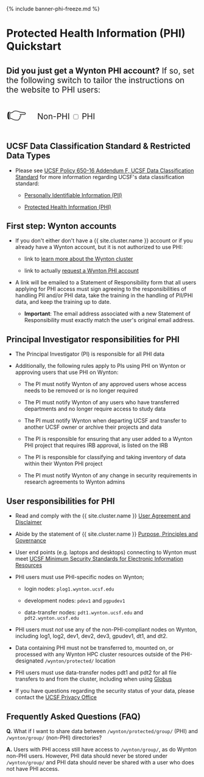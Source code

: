 {% include banner-phi-freeze.md %}

# Protected Health Information (PHI) Quickstart

<div class="alert alert-warning" role="alert" style="margin-top: 3ex; font-size: 150%;" markdown="1">
  
  **Did you just get a Wynton PHI account?**  If so, set the following
  switch to tailor the instructions on the website to PHI users:
  
  <div style="padding: 0.1ex">
    <span style="font-size: 200%; vertical-align: middle; padding-right: 1ex;">👉</span>
    <span style="vertical-align: middle">
      Non-PHI <label class="switch" title="View site as a Non-PHI or PHI user">
        <input type="checkbox" id="toggle-phi-2">
        <span class="slider round"></span>
      </label> PHI
    </span>
  </div>
</div>

## UCSF Data Classification Standard & Restricted Data Types

* Please see [UCSF Policy 650-16 Addendum F, UCSF Data Classification Standard] for more information regarding UCSF's data classification standard:

  - [Personally Identifiable Information (PII)]

  - [Protected Health Information (PHI)]


## First step: Wynton accounts

* If you don't either don't have a {{ site.cluster.name }} account or if you already have a Wynton account, but it is not authorized to use PHI:

  - link to [learn more about the Wynton cluster](/hpc/about/join.html)
  
  - link to actually [request a Wynton PHI account]

* A link will be emailed to a Statement of Responsibility form that all users applying for PHI access must sign agreeing to the responsibilities of handling PII and/or PHI data, take the training in the handling of PII/PHI data, and keep the training up to date.

  - **Important**: The email address associated with a new Statement of Responsibility must exactly match the user's original email address.


## Principal Investigator responsibilities for PHI

* The Principal Investigator (PI) is responsible for all PHI data

* Additionally, the following rules apply to PIs using PHI on Wynton or approving users that use PHI on Wynton:

  - The PI must notify Wynton of any approved users whose access needs to be removed or is no longer required
  
  - The PI must notify Wynton of any users who have transferred departments and no longer require access to study data
  
  - The PI must notify Wynton when departing UCSF and transfer to another UCSF owner or archive their projects and data
  
  - The PI is responsible for ensuring that any user added to a Wynton PHI project that requires IRB approval, is listed on the IRB
  
  - The PI is responsible for classifying and taking inventory of data within their Wynton PHI project
  
  - The PI must notify Wynton of any change in security requirements in research agreements to Wynton admins


## User responsibilities for PHI

* Read and comply with the {{ site.cluster.name }} [User Agreement and Disclaimer](/hpc/about/user-agreement.html)

* Abide by the statement of {{ site.cluster.name }} [Purpose, Principles and Governance](/hpc/about/governance.html)

* User end points (e.g. laptops and desktops) connecting to Wynton must meet [UCSF Minimum Security Standards for Electronic Information Resources]

* PHI users must use PHI-specific nodes on Wynton;

  - login nodes: `plog1.wynton.ucsf.edu`
  
  - development nodes: `pdev1` and `pgpudev1`

  - data-transfer nodes: `pdt1.wynton.ucsf.edu` and `pdt2.wynton.ucsf.edu`

* PHI users must _not_ use any of the non-PHI-compliant nodes on Wynton, including log1, log2, dev1, dev2, dev3, gpudev1, dt1, and dt2.

* Data containing PHI must not be transferred to, mounted on, or processed with any Wynton HPC cluster resources outside of the PHI-designated `/wynton/protected/` location

* PHI users must use data-transfer nodes pdt1 and pdt2 for all file transfers to and from the cluster, including when using [Globus](/hpc/transfers/globus.html#globus-for-phi-users)

* If you have questions regarding the security status of your data, please contact the [UCSF Privacy Office](https://hipaa.ucsf.edu/)


## Frequently Asked Questions (FAQ)

**Q.** What if I want to share data between `/wynton/protected/group/` (PHI) and `/wynton/group/` (non-PHI) directories?

**A.** Users with PHI access still have access to `/wynton/group/`, as do Wynton non-PHI users. However, PHI data should never be stored under `/wynton/group/` and PHI data should never be shared with a user who does not have PHI access.


[UCSF Policy 650-16 Addendum F, UCSF Data Classification Standard]: https://it.ucsf.edu/standard-guideline/ucsf-policy-650-16-addendum-f-ucsf-data-classification-standard
[Personally Identifiable Information (PII)]: https://it.ucsf.edu/standard-guideline/ucsf-policy-650-16-addendum-f-ucsf-data-classification-standard#PII
[Protected Health Information (PHI)]: https://it.ucsf.edu/standard-guideline/ucsf-policy-650-16-addendum-f-ucsf-data-classification-standard#phi
[request a Wynton PHI account]: https://ucsf.service-now.com/ucsfit?id=ucsf_sc_cat_item&sys_id=68f9651f1bf47c50683e0ed8624bcbac&sysparm_category=40c0305b7b92d000e2dc8180984d4d9f
[UCSF Minimum Security Standards for Electronic Information Resources]: https://it.ucsf.edu/standard-guideline/ucsf-650-16-addendum-b-ucsf-minimum-security-standards-electronic-information
